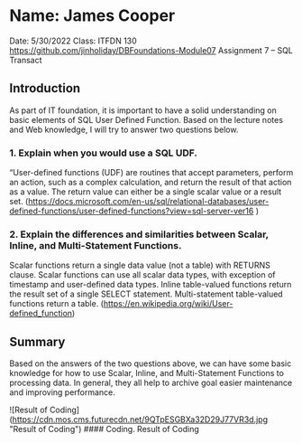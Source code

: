 # Name: James Cooper
Date: 5/30/2022
Class: ITFDN 130
https://github.com/jinholiday/DBFoundations-Module07
Assignment 7 – SQL Transact

## Introduction
As part of IT foundation, it is important to have a solid understanding on basic elements of SQL User Defined Function.  Based on the lecture notes and Web knowledge, I will try to answer two questions below. 
### 1. Explain when you would use a SQL UDF.
“User-defined functions (UDF) are routines that accept parameters, perform an action, such as a complex calculation, and return the result of that action as a value. The return value can either be a single scalar value or a result set. (https://docs.microsoft.com/en-us/sql/relational-databases/user-defined-functions/user-defined-functions?view=sql-server-ver16 ) 
### 2. Explain the differences and similarities between Scalar, Inline, and Multi-Statement Functions.
Scalar functions return a single data value (not a table) with RETURNS clause. Scalar functions can use all scalar data types, with exception of timestamp and user-defined data types. Inline table-valued functions return the result set of a single SELECT statement. Multi-statement table-valued functions return a table. (https://en.wikipedia.org/wiki/User-defined_function) 

## Summary 
Based on the answers of the two questions above, we can have some basic knowledge for how to use Scalar, Inline, and Multi-Statement Functions to processing data.  In general, they all help to archive goal easier maintenance and improving performance. 

![Result of Coding] (https://cdn.mos.cms.futurecdn.net/9QTpESGBXa32D29J77VR3d.jpg "Result of Coding") #### Coding. Result of Coding
